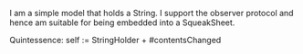 I am a simple model that holds a String. I support the observer protocol and hence am suitable for being embedded into a SqueakSheet.

Quintessence: self := StringHolder + #contentsChanged